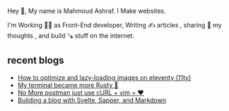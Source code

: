 Hey 👋, My name is Mahmoud Ashraf.
I Make websites.

I'm Working 👨‍🏭 as Front-End developer, Writing ✍ articles ,
sharing 📎 my thoughts , and build 🪚 stuff on the internet.

## recent blogs

- [How to optimize and lazy-loading images on eleventy (11ty)](/blog/how-to-optimize-and-lazyloading-images-on-eleventy)
- [My terminal became more Rusty 🦀](/blog/my-terminal-became-more-rusty)
- [No More postman just use cURL + vim = ❤](/blog/no-more-postman-just-curl-and-vim)
- [Building a blog with Svelte, Sapper, and Markdown](/blog/build-a-blog-with-svelte-and-markdown)
